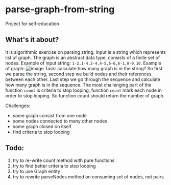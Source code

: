 # parse-graph-from-string
Project for self-education.

## What's it about?
It is algorithmic exercise on parsing string.
Input is a string which represents list of graph.
The graph is an abstract data type, consists of a finite set of nodes.
Example of input string: `1-2,1-4,2-4,4-5,5-6,6-1,8-9,10`.
Example of graph: ![image](https://upload.wikimedia.org/wikipedia/commons/thumb/a/a2/Directed.svg/125px-Directed.svg.png)
Task: calculate how many graph is in the string?
So first we parse the string, second step we build nodes and their references between each other.
Last step we go through the sequence and calculate how many graph is in the sequence.
The most challenging part of the function `count` is criteria to stop looping,
function `count` mark each node in order to stop looping.
So function count should return the number of graph.

Challenges:
- some graph consist from one node
- some nodes connected to many other nodes
- some graph closed on itself
- find criteria to stop looping

## Todo:
1. try to re-write count method with pure functions
2. try to find better criteria to stop looping
3. try to use Graph entity
4. try to rewrite parseNodes method on consuming set of nodes, not pairs
